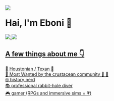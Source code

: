 <img align="left" img src="https://user-images.githubusercontent.com/32157169/197328189-c4e82b77-7d6e-429b-a122-bf3ff046d1b6.png">

 # Hai, I'm Eboni :wave:


<a target="_blank" href="https://www.linkedin.com/in/ebonilm"><img src="https://img.shields.io/badge/LinkedIn-0077B5?style=for-the-badge&logo=linkedin&logoColor=white"/> <a target="_blank" href="https://curioushistonian.com"><img src="https://img.shields.io/badge/WordPress-%23117AC9.svg?style=for-the-badge&logo=WordPress&logoColor=white"/>

## A few things about me 👇
:metal: Houstonian / Texan :cowboy_hat_face: <br>
:crab: Most Wanted by the crustacean community :shrimp: :lobster: <br>
:nerd_face: history nerd <br>
:books: professional rabbit-hole diver <br>
:video_game:	gamer (RPGs and immersive sims = :heartpulse:) <br>

